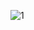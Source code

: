 ![1]([https://i.imgur.com/yyCivuT.png](https://pt.quarkus.io/guides/images/stork-process.png)https://pt.quarkus.io/guides/images/stork-process.png)
